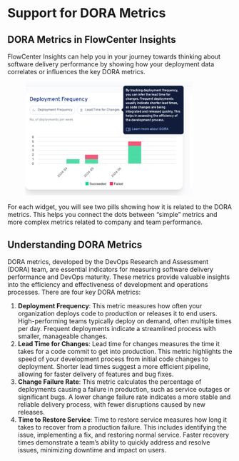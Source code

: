 # Support for DORA Metrics

## DORA Metrics in FlowCenter Insights

FlowCenter Insights can help you in your journey towards thinking about software delivery performance by showing how your deployment data correlates or influences the key DORA metrics.

<div align="left"><figure><img src="../../../.gitbook/assets/image (5) (1) (1) (1) (1) (1) (1) (1) (1) (1).png" alt="" width="375"><figcaption></figcaption></figure></div>

For each widget, you will see two pills showing how it is related to the DORA metrics. This helps you connect the dots between “simple” metrics and more complex metrics related to company and team performance.

## Understanding DORA Metrics

DORA metrics, developed by the DevOps Research and Assessment (DORA) team, are essential indicators for measuring software delivery performance and DevOps maturity. These metrics provide valuable insights into the efficiency and effectiveness of development and operations processes. There are four key DORA metrics:

1. **Deployment Frequency**: This metric measures how often your organization deploys code to production or releases it to end users. High-performing teams typically deploy on demand, often multiple times per day. Frequent deployments indicate a streamlined process with smaller, manageable changes.
2. **Lead Time for Changes**: Lead time for changes measures the time it takes for a code commit to get into production. This metric highlights the speed of your development process from initial code changes to deployment. Shorter lead times suggest a more efficient pipeline, allowing for faster delivery of features and bug fixes.
3. **Change Failure Rate**: This metric calculates the percentage of deployments causing a failure in production, such as service outages or significant bugs. A lower change failure rate indicates a more stable and reliable delivery process, with fewer disruptions caused by new releases.
4. **Time to Restore Service**: Time to restore service measures how long it takes to recover from a production failure. This includes identifying the issue, implementing a fix, and restoring normal service. Faster recovery times demonstrate a team’s ability to quickly address and resolve issues, minimizing downtime and impact on users.

&#x20;

&#x20;
